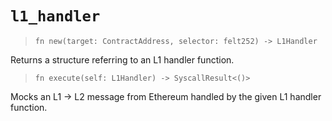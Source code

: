 # `l1_handler`

> `fn new(target: ContractAddress, selector: felt252) -> L1Handler`

Returns a structure referring to an L1 handler function.

> `fn execute(self: L1Handler) -> SyscallResult<()>`

Mocks an L1 -> L2 message from Ethereum handled by the given L1 handler function.
